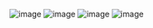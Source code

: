 ![image](https://github.com/user-attachments/assets/5633828d-981e-4d48-b4c5-ed1441ffb03b)
![image](https://github.com/user-attachments/assets/c7946543-b417-4ec3-b360-2bfa7c03cba7)
![image](https://github.com/user-attachments/assets/4c77d423-08e2-4c99-ae11-8bea5be20ea0)
![image](https://github.com/user-attachments/assets/9ab74f77-0416-47bf-9f20-9ba73457dcc4)
